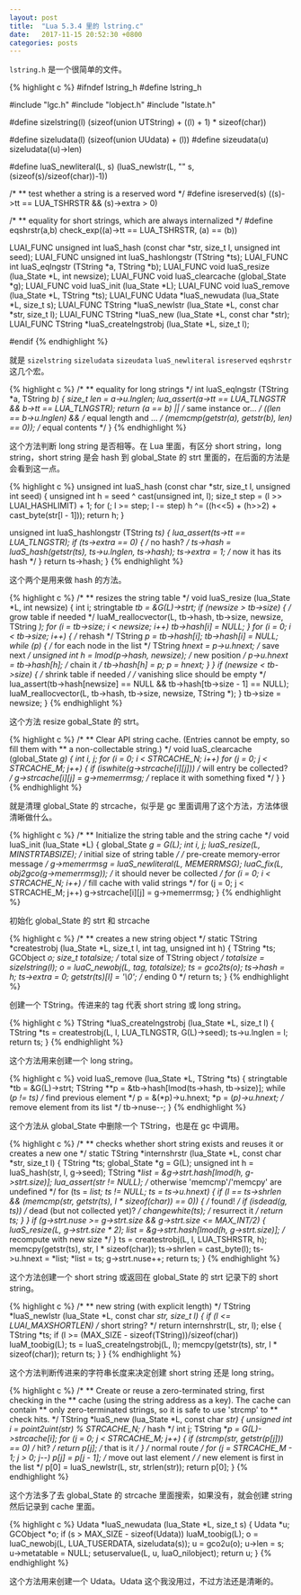 ```yaml
---
layout: post
title:  "Lua 5.3.4 里的 lstring.c"
date:   2017-11-15 20:52:30 +0800
categories: posts
---
```


`lstring.h` 是一个很简单的文件。

{% highlight c %}
#ifndef lstring_h
#define lstring_h

#include "lgc.h"
#include "lobject.h"
#include "lstate.h"


#define sizelstring(l)  (sizeof(union UTString) + ((l) + 1) * sizeof(char))

#define sizeludata(l) (sizeof(union UUdata) + (l))
#define sizeudata(u)  sizeludata((u)->len)

#define luaS_newliteral(L, s) (luaS_newlstr(L, "" s, \
                                 (sizeof(s)/sizeof(char))-1))


/*
** test whether a string is a reserved word
*/
#define isreserved(s) ((s)->tt == LUA_TSHRSTR && (s)->extra > 0)


/*
** equality for short strings, which are always internalized
*/
#define eqshrstr(a,b) check_exp((a)->tt == LUA_TSHRSTR, (a) == (b))


LUAI_FUNC unsigned int luaS_hash (const char *str, size_t l, unsigned int seed);
LUAI_FUNC unsigned int luaS_hashlongstr (TString *ts);
LUAI_FUNC int luaS_eqlngstr (TString *a, TString *b);
LUAI_FUNC void luaS_resize (lua_State *L, int newsize);
LUAI_FUNC void luaS_clearcache (global_State *g);
LUAI_FUNC void luaS_init (lua_State *L);
LUAI_FUNC void luaS_remove (lua_State *L, TString *ts);
LUAI_FUNC Udata *luaS_newudata (lua_State *L, size_t s);
LUAI_FUNC TString *luaS_newlstr (lua_State *L, const char *str, size_t l);
LUAI_FUNC TString *luaS_new (lua_State *L, const char *str);
LUAI_FUNC TString *luaS_createlngstrobj (lua_State *L, size_t l);


#endif
{% endhighlight %}

就是 `sizelstring` `sizeludata` `sizeudata` `luaS_newliteral` `isreserved` `eqshrstr` 这几个宏。

{% highlight c %}
/*
** equality for long strings
*/
int luaS_eqlngstr (TString *a, TString *b) {
  size_t len = a->u.lnglen;
  lua_assert(a->tt == LUA_TLNGSTR && b->tt == LUA_TLNGSTR);
  return (a == b) ||  /* same instance or... */
    ((len == b->u.lnglen) &&  /* equal length and ... */
     (memcmp(getstr(a), getstr(b), len) == 0));  /* equal contents */
}
{% endhighlight %}

这个方法判断 long string 是否相等。在 Lua 里面，有区分 short string，long string，short string 是会 hash 到 global_State 的 strt 里面的，在后面的方法是会看到这一点。

{% highlight c %}
unsigned int luaS_hash (const char *str, size_t l, unsigned int seed) {
  unsigned int h = seed ^ cast(unsigned int, l);
  size_t step = (l >> LUAI_HASHLIMIT) + 1;
  for (; l >= step; l -= step)
    h ^= ((h<<5) + (h>>2) + cast_byte(str[l - 1]));
  return h;
}


unsigned int luaS_hashlongstr (TString *ts) {
  lua_assert(ts->tt == LUA_TLNGSTR);
  if (ts->extra == 0) {  /* no hash? */
    ts->hash = luaS_hash(getstr(ts), ts->u.lnglen, ts->hash);
    ts->extra = 1;  /* now it has its hash */
  }
  return ts->hash;
}
{% endhighlight %}

这个两个是用来做 hash 的方法。

{% highlight c %}
/*
** resizes the string table
*/
void luaS_resize (lua_State *L, int newsize) {
  int i;
  stringtable *tb = &G(L)->strt;
  if (newsize > tb->size) {  /* grow table if needed */
    luaM_reallocvector(L, tb->hash, tb->size, newsize, TString *);
    for (i = tb->size; i < newsize; i++)
      tb->hash[i] = NULL;
  }
  for (i = 0; i < tb->size; i++) {  /* rehash */
    TString *p = tb->hash[i];
    tb->hash[i] = NULL;
    while (p) {  /* for each node in the list */
      TString *hnext = p->u.hnext;  /* save next */
      unsigned int h = lmod(p->hash, newsize);  /* new position */
      p->u.hnext = tb->hash[h];  /* chain it */
      tb->hash[h] = p;
      p = hnext;
    }
  }
  if (newsize < tb->size) {  /* shrink table if needed */
    /* vanishing slice should be empty */
    lua_assert(tb->hash[newsize] == NULL && tb->hash[tb->size - 1] == NULL);
    luaM_reallocvector(L, tb->hash, tb->size, newsize, TString *);
  }
  tb->size = newsize;
}
{% endhighlight %}

这个方法 resize gobal_State 的 strt。

{% highlight c %}
/*
** Clear API string cache. (Entries cannot be empty, so fill them with
** a non-collectable string.)
*/
void luaS_clearcache (global_State *g) {
  int i, j;
  for (i = 0; i < STRCACHE_N; i++)
    for (j = 0; j < STRCACHE_M; j++) {
    if (iswhite(g->strcache[i][j]))  /* will entry be collected? */
      g->strcache[i][j] = g->memerrmsg;  /* replace it with something fixed */
    }
}
{% endhighlight %}

就是清理 global_State 的 strcache，似乎是 gc 里面调用了这个方法，方法体很清晰做什么。

{% highlight c %}
/*
** Initialize the string table and the string cache
*/
void luaS_init (lua_State *L) {
  global_State *g = G(L);
  int i, j;
  luaS_resize(L, MINSTRTABSIZE);  /* initial size of string table */
  /* pre-create memory-error message */
  g->memerrmsg = luaS_newliteral(L, MEMERRMSG);
  luaC_fix(L, obj2gco(g->memerrmsg));  /* it should never be collected */
  for (i = 0; i < STRCACHE_N; i++)  /* fill cache with valid strings */
    for (j = 0; j < STRCACHE_M; j++)
      g->strcache[i][j] = g->memerrmsg;
}
{% endhighlight %}

初始化 global_State 的 strt 和 strcache

{% highlight c %}
/*
** creates a new string object
*/
static TString *createstrobj (lua_State *L, size_t l, int tag, unsigned int h) {
  TString *ts;
  GCObject *o;
  size_t totalsize;  /* total size of TString object */
  totalsize = sizelstring(l);
  o = luaC_newobj(L, tag, totalsize);
  ts = gco2ts(o);
  ts->hash = h;
  ts->extra = 0;
  getstr(ts)[l] = '\0';  /* ending 0 */
  return ts;
}
{% endhighlight %}

创建一个 TString。传进来的 tag 代表 short string 或 long string。

{% highlight c %}
TString *luaS_createlngstrobj (lua_State *L, size_t l) {
  TString *ts = createstrobj(L, l, LUA_TLNGSTR, G(L)->seed);
  ts->u.lnglen = l;
  return ts;
}
{% endhighlight %}

这个方法用来创建一个 long string。

{% highlight c %}
void luaS_remove (lua_State *L, TString *ts) {
  stringtable *tb = &G(L)->strt;
  TString **p = &tb->hash[lmod(ts->hash, tb->size)];
  while (*p != ts)  /* find previous element */
    p = &(*p)->u.hnext;
  *p = (*p)->u.hnext;  /* remove element from its list */
  tb->nuse--;
}
{% endhighlight %}

这个方法从 global_State 中删除一个 TString，也是在 gc 中调用。

{% highlight c %}
/*
** checks whether short string exists and reuses it or creates a new one
*/
static TString *internshrstr (lua_State *L, const char *str, size_t l) {
  TString *ts;
  global_State *g = G(L);
  unsigned int h = luaS_hash(str, l, g->seed);
  TString **list = &g->strt.hash[lmod(h, g->strt.size)];
  lua_assert(str != NULL);  /* otherwise 'memcmp'/'memcpy' are undefined */
  for (ts = *list; ts != NULL; ts = ts->u.hnext) {
    if (l == ts->shrlen &&
        (memcmp(str, getstr(ts), l * sizeof(char)) == 0)) {
      /* found! */
      if (isdead(g, ts))  /* dead (but not collected yet)? */
        changewhite(ts);  /* resurrect it */
      return ts;
    }
  }
  if (g->strt.nuse >= g->strt.size && g->strt.size <= MAX_INT/2) {
    luaS_resize(L, g->strt.size * 2);
    list = &g->strt.hash[lmod(h, g->strt.size)];  /* recompute with new size */
  }
  ts = createstrobj(L, l, LUA_TSHRSTR, h);
  memcpy(getstr(ts), str, l * sizeof(char));
  ts->shrlen = cast_byte(l);
  ts->u.hnext = *list;
  *list = ts;
  g->strt.nuse++;
  return ts;
}
{% endhighlight %}

这个方法创建一个 short string 或返回在 global_State 的 strt 记录下的 short string。

{% highlight c %}
/*
** new string (with explicit length)
*/
TString *luaS_newlstr (lua_State *L, const char *str, size_t l) {
  if (l <= LUAI_MAXSHORTLEN)  /* short string? */
    return internshrstr(L, str, l);
  else {
    TString *ts;
    if (l >= (MAX_SIZE - sizeof(TString))/sizeof(char))
      luaM_toobig(L);
    ts = luaS_createlngstrobj(L, l);
    memcpy(getstr(ts), str, l * sizeof(char));
    return ts;
  }
}
{% endhighlight %}

这个方法判断传进来的字符串长度来决定创建 short string 还是 long string。

{% highlight c %}
/*
** Create or reuse a zero-terminated string, first checking in the
** cache (using the string address as a key). The cache can contain
** only zero-terminated strings, so it is safe to use 'strcmp' to
** check hits.
*/
TString *luaS_new (lua_State *L, const char *str) {
  unsigned int i = point2uint(str) % STRCACHE_N;  /* hash */
  int j;
  TString **p = G(L)->strcache[i];
  for (j = 0; j < STRCACHE_M; j++) {
    if (strcmp(str, getstr(p[j])) == 0)  /* hit? */
      return p[j];  /* that is it */
  }
  /* normal route */
  for (j = STRCACHE_M - 1; j > 0; j--)
    p[j] = p[j - 1];  /* move out last element */
  /* new element is first in the list */
  p[0] = luaS_newlstr(L, str, strlen(str));
  return p[0];
}
{% endhighlight %}

这个方法多了去 global_State 的 strcache 里面搜索，如果没有，就会创建 string 然后记录到 cache 里面。

{% highlight c %}
Udata *luaS_newudata (lua_State *L, size_t s) {
  Udata *u;
  GCObject *o;
  if (s > MAX_SIZE - sizeof(Udata))
    luaM_toobig(L);
  o = luaC_newobj(L, LUA_TUSERDATA, sizeludata(s));
  u = gco2u(o);
  u->len = s;
  u->metatable = NULL;
  setuservalue(L, u, luaO_nilobject);
  return u;
}
{% endhighlight %}

这个方法用来创建一个 Udata。Udata 这个我没用过，不过方法还是清晰的。
